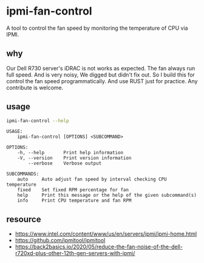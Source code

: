 # ipmi-fan-control

A tool to control the fan speed by monitoring the temperature of CPU via IPMI.

## why

Our Dell R730 server's iDRAC is not works as expected. The fan always run full speed. And is very noisy, We digged but didn't fix out. So I build this for control the fan speed programmatically. And use RUST just for practice. Any contribute is welcome.

## usage

```bash
ipmi-fan-control --help
```

```
USAGE:
    ipmi-fan-control [OPTIONS] <SUBCOMMAND>

OPTIONS:
    -h, --help       Print help information
    -V, --version    Print version information
        --verbose    Verbose output

SUBCOMMANDS:
    auto     Auto adjust fan speed by interval checking CPU temperature
    fixed    Set fixed RPM percentage for fan
    help     Print this message or the help of the given subcommand(s)
    info     Print CPU temperature and fan RPM
```

## resource

- https://www.intel.com/content/www/us/en/servers/ipmi/ipmi-home.html
- https://github.com/ipmitool/ipmitool
- https://back2basics.io/2020/05/reduce-the-fan-noise-of-the-dell-r720xd-plus-other-12th-gen-servers-with-ipmi/
